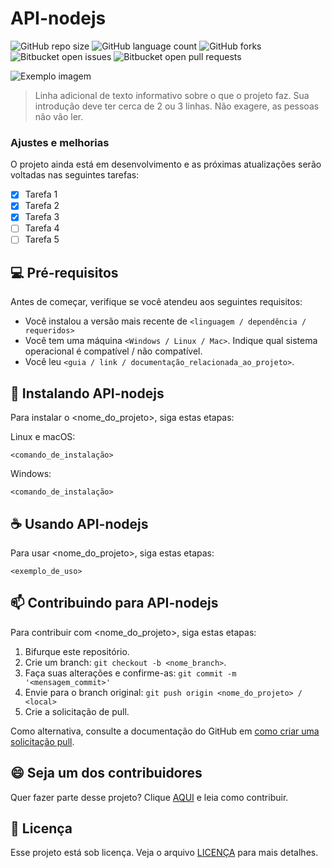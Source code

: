 # API-nodejs

![GitHub repo size](https://img.shields.io/github/repo-size/tonynho12?style=for-the-badge)
![GitHub language count](https://img.shields.io/github/languages/count/tonynho12/API-nodejs?style=for-the-badge)
![GitHub forks](https://img.shields.io/github/forks/tonynho12/API-nodejs?style=for-the-badge)
![Bitbucket open issues](https://img.shields.io/bitbucket/issues/tonynho12/API-nodejs?style=for-the-badge)
![Bitbucket open pull requests](https://img.shields.io/bitbucket/pr-raw/tonynho12/API-nodejs?style=for-the-badge)

<img src="imagem.pn![download](https://github.com/tonynho12/API-nodejs/assets/141790503/bbe31e31-6f0e-4f95-b982-840791b48fbc)
g" alt="Exemplo imagem">

> Linha adicional de texto informativo sobre o que o projeto faz. Sua introdução deve ter cerca de 2 ou 3 linhas. Não exagere, as pessoas não vão ler.

### Ajustes e melhorias

O projeto ainda está em desenvolvimento e as próximas atualizações serão voltadas nas seguintes tarefas:

- [x] Tarefa 1
- [x] Tarefa 2
- [x] Tarefa 3
- [ ] Tarefa 4
- [ ] Tarefa 5

## 💻 Pré-requisitos

Antes de começar, verifique se você atendeu aos seguintes requisitos:

* Você instalou a versão mais recente de `<linguagem / dependência / requeridos>`
* Você tem uma máquina `<Windows / Linux / Mac>`. Indique qual sistema operacional é compatível / não compatível.
* Você leu `<guia / link / documentação_relacionada_ao_projeto>`.

## 🚀 Instalando API-nodejs

Para instalar o <nome_do_projeto>, siga estas etapas:

Linux e macOS:
```
<comando_de_instalação>
```

Windows:
```
<comando_de_instalação>
```

## ☕ Usando API-nodejs

Para usar <nome_do_projeto>, siga estas etapas:

```
<exemplo_de_uso>
```

## 📫 Contribuindo para API-nodejs

Para contribuir com <nome_do_projeto>, siga estas etapas:

1. Bifurque este repositório.
2. Crie um branch: `git checkout -b <nome_branch>`.
3. Faça suas alterações e confirme-as: `git commit -m '<mensagem_commit>'`
4. Envie para o branch original: `git push origin <nome_do_projeto> / <local>`
5. Crie a solicitação de pull.

Como alternativa, consulte a documentação do GitHub em [como criar uma solicitação pull](https://help.github.com/en/github/collaborating-with-issues-and-pull-requests/creating-a-pull-request).


## 😄 Seja um dos contribuidores

Quer fazer parte desse projeto? Clique [AQUI](CONTRIBUTING.md) e leia como contribuir.

## 📝 Licença

Esse projeto está sob licença. Veja o arquivo [LICENÇA](LICENSE.md) para mais detalhes.
